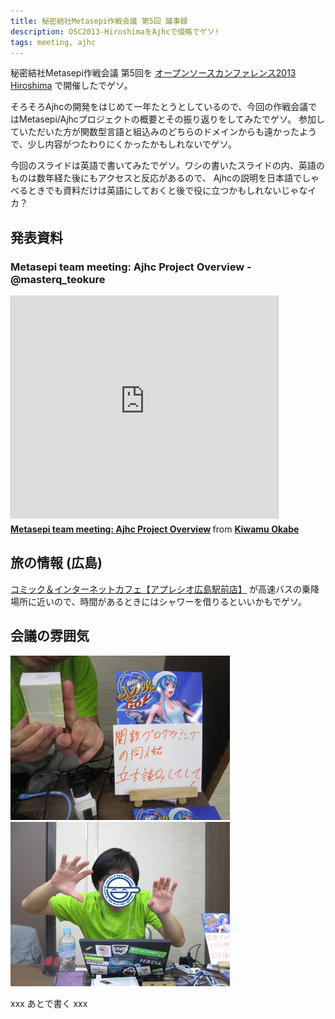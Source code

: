 ```yaml
---
title: 秘密結社Metasepi作戦会議 第5回 議事録
description: OSC2013-HiroshimaをAjhcで侵略でゲソ!
tags: meeting, ajhc
---
```


秘密結社Metasepi作戦会議 第5回を
[オープンソースカンファレンス2013 Hiroshima](http://www.ospn.jp/osc2013-hiroshima/)
で開催したでゲソ。

そろそろAjhcの開発をはじめて一年たとうとしているので、今回の作戦会議ではMetasepi/Ajhcプロジェクトの概要とその振り返りをしてみたでゲソ。
参加していただいた方が関数型言語と組込みのどちらのドメインからも遠かったようで、少し内容がつたわりにくかったかもしれないでゲソ。

今回のスライドは英語で書いてみたでゲソ。ワシの書いたスライドの内、英語のものは数年経た後にもアクセスと反応があるので、
Ajhcの説明を日本語でしゃべるときでも資料だけは英語にしておくと後で役に立つかもしれないじゃなイカ？

## 発表資料

### Metasepi team meeting: Ajhc Project Overview - @masterq_teokure

<iframe src="http://www.slideshare.net/slideshow/embed_code/26924024" width="427" height="356" frameborder="0" marginwidth="0" marginheight="0" scrolling="no" style="border:1px solid #CCC;border-width:1px 1px 0;margin-bottom:5px" allowfullscreen> </iframe> <div style="margin-bottom:5px"> <strong> <a href="https://www.slideshare.net/master_q/20131006-osc-hiroshimaajhc" title="Metasepi team meeting: Ajhc Project Overview" target="_blank">Metasepi team meeting: Ajhc Project Overview</a> </strong> from <strong><a href="http://www.slideshare.net/master_q" target="_blank">Kiwamu Okabe</a></strong> </div>

## 旅の情報 (広島)

[コミック＆インターネットカフェ【アプレシオ広島駅前店】](http://www.aprecio.co.jp/hiroshima_ekimae/tabid/270/Default.aspx)
が高速バスの乗降場所に近いので、時間があるときにはシャワーを借りるといいかもでゲソ。

## 会議の雰囲気

![](/img/20131006-many_seal.jpg)
![](/img/20131006-occupation.jpg)

xxx あとで書く xxx
